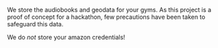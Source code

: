 We store the audiobooks and geodata for your gyms. As this project is
a proof of concept for a hackathon, few precautions have been taken
to safeguard this data.

We do *not* store your amazon credentials!
